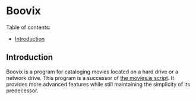 Boovix
======

Table of contents:
 * [Introduction](#introduction)

Introduction
------------

Boovix is a program for cataloging movies located on a hard drive
or a network drive. This program is a successor of [the movies.js 
script](https://code.google.com/p/movies-js/). It provides more 
advanced features while still maintaining the simplicity of its 
predecessor.

